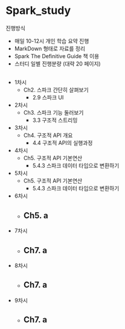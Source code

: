 # Spark_study

진행방식
- 매일 10-12시 개인 학습 요약 진행
- MarkDown 형태로 자료를 정리
- Spark The Definitive Guide 책 이용
- 스터디 일별 진행분량 (대략 20 페이지)

## 

- 1차시
  - Ch2. 스파크 간단히 살펴보기
    - 2.9 스파크 UI
- 2차시
  - Ch3. 스파크 기능 둘러보기
    - 3.3 구조적 스트리밍
- 3차시
  - Ch4. 구조적 API 개요
    - 4.4 구조적 API의 실행과정
- 4차시
  - Ch5. 구조적 API 기본연산
    - 5.4.3 스파크 데이터 타입으로 변환하기
- 5차시
  - Ch5. 구조적 API 기본연산
    - 5.4.3 스파크 데이터 타입으로 변환하기
- 6차시
  - Ch5. a
    - 
- 7차시
  - Ch7. a
    - 
- 8차시
  - Ch7. a
    -
- 9차시
  - Ch7. a
    - 
